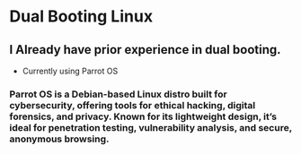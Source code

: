# Dual Booting Linux
## I Already have prior experience in dual booting.
- Currently using Parrot OS 
### Parrot OS is a Debian-based Linux distro built for cybersecurity, offering tools for ethical hacking, digital forensics, and privacy. Known for its lightweight design, it’s ideal for penetration testing, vulnerability analysis, and secure, anonymous browsing. 
